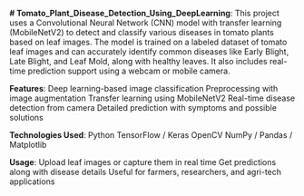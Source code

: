 **# Tomato_Plant_Disease_Detection_Using_DeepLearning**:
This project uses a Convolutional Neural Network (CNN) model with transfer learning (MobileNetV2) to detect and classify various diseases in tomato plants based on leaf images. The model is trained on a labeled dataset of tomato leaf images and can accurately identify common diseases like Early Blight, Late Blight, and Leaf Mold, along with healthy leaves. It also includes real-time prediction support using a webcam or mobile camera.

**Features**:
Deep learning-based image classification
Preprocessing with image augmentation
Transfer learning using MobileNetV2
Real-time disease detection from camera
Detailed prediction with symptoms and possible solutions

**Technologies Used**:
Python
TensorFlow / Keras
OpenCV
NumPy / Pandas / Matplotlib

**Usage**:
Upload leaf images or capture them in real time
Get predictions along with disease details
Useful for farmers, researchers, and agri-tech applications
